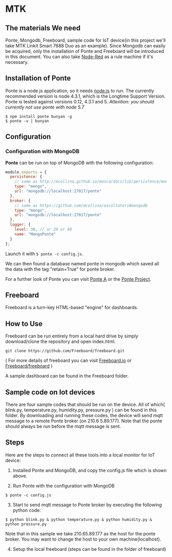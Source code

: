 # MTK

## The materials We need

Ponte, Mongodb, Freeboard, sample code for IoT device(in this project we'll take MTK Linkit Smart 7688 Duo as an example). Since Mongodb can easily be acquired, only the installation of Ponte and Freeboard will be introduced in this document. You can also take [Node-Red](https://nodered.org/) as a rule machine if it's necessary.



## Installation of Ponte

Ponte is a node.js application, so it needs [node.js](http://nodejs.org)
to run. The currently recommended version is node 4.3.1, which is the Longtime Support Version. Ponte is tested against versions 0.12, 4.3.1 and 5. *Attention: you should currently not use ponte with node 5.7*

```
$ npm install ponte bunyan -g
$ ponte -v | bunyan
```
## Configuration


### Configuration with MongoDB

__Ponte__ can be run on top of MongoDB with the following configuration:

```js
module.exports = {
  persistence: {
    // same as http://mcollina.github.io/mosca/docs/lib/persistence/mongo.js.html
    type: "mongo",
    url: "mongodb://localhost:27017/ponte"
  },
  broker: {
    // same as https://github.com/mcollina/ascoltatori#mongodb
    type: "mongo",
    url: "mongodb://localhost:27017/ponte"
  },
  logger: {
    level: 30, // or 20 or 40
    name: "MongoPonte"
  }
};
```

Launch it with `$ ponte -c config.js`.

We can then found a database named ponte in mongodb which saved all the data with the tag "retain=True" for ponte broker.

For a further look of Ponte you can visit [Ponte A](http://www.eclipse.org/ponte/) or the [Ponte Project](https://github.com/eclipse/ponte).





## Freeboard

Freeboard is a turn-key HTML-based "engine" for dashboards.


## How to Use 

Freeboard can be run entirely from a local hard drive by simply download/clone the repository and open index.html.
```
git clone https://github.com/Freeboard/freeboard.git
```

( For more details of freeboard you can visit [Freeboard.io](https://freeboard.io/) or [Freeboard/freeboard](https://github.com/Freeboard/freeboard) )

A sample dashboard can be found in the Freeboard folder.


## Sample code on Iot devices

There are four sample codes that should be run on the device. All of which( blink.py, temperature.py, humidity.py, pressure.py ) can be found in this folder. By downloading and running these codes, the device will send mqtt message to a remote Ponte broker (on 210.6
5.89.177). Note that the ponte should always be run before the mqtt message is sent.


## Steps

Here are the steps to connect all these tools into a local monitor for IoT device:


1. Installed Ponte and MongoDB, and copy the config.js file which is shown above.

2. Run Ponte with the configuration with MongoDB
```
$ ponte -c config.js
```

3. Start to send mqtt message to Ponte broker by executing the following python code:
```
$ python blink.py & python temperature.py & python humidity.py & python pressure.py
```
Note that in this sample we take 210.65.89.177 as the host for the ponte broker. You may want to change the host to your own machine(localhost).

4. Setup the local freeboard (steps can be found in the folder of freeboard)
